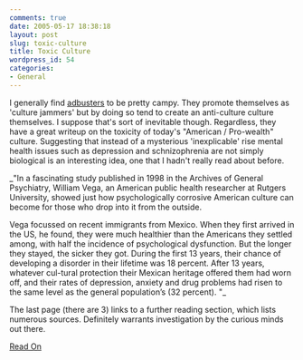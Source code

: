 ```yaml
---
comments: true
date: 2005-05-17 18:38:18
layout: post
slug: toxic-culture
title: Toxic Culture
wordpress_id: 54
categories:
- General
---
```


I generally find [adbusters](http://www.adbusters.org) to be pretty campy. They promote themselves as 'culture jammers' but by doing so tend to create an anti-culture culture themselves. I suppose that's sort of inevitable though. Regardless, they have a great writeup on the toxicity of today's "American / Pro-wealth" culture. Suggesting that instead of a mysterious 'inexplicable' rise mental health issues such as depression and schnizophrenia are not simply biological is an interesting idea, one that I hadn't really read about before. 


_"In a fascinating study published in 1998 in the Archives of General Psychiatry, William Vega, an American public health researcher at Rutgers University, showed just how psychologically corrosive American culture can become for those who drop into it from the outside.

Vega focussed on recent immigrants from Mexico. When they first arrived in the US, he found, they were much healthier than the Americans they settled among, with half the incidence of psychological dysfunction. But the longer they stayed, the sicker they got. During the first 13 years, their chance of developing a disorder in their lifetime was 18 percent. After 13 years, whatever cul-tural protection their Mexican heritage offered them had worn off, and their rates of depression, anxiety and drug problems had risen to the same level as the general population’s (32 percent). "_



The last page (there are 3) links to a further reading section, which lists numerous sources. Definitely warrants investigation by the curious minds out there.

[Read On](http://adbusters.org/metas/psycho/prozacspotlight/toxicculturetour/toxic1.htm)
